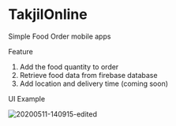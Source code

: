 # TakjilOnline
Simple Food Order mobile apps

Feature
1. Add the food quantity to order
2. Retrieve food data from firebase database
3. Add location and delivery time (coming soon)

UI Example

![20200511-140915-edited](https://user-images.githubusercontent.com/15353477/81535602-4c229880-9394-11ea-94fb-2793498e769c.gif)
